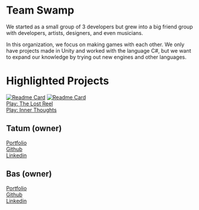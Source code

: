# Team Swamp

We started as a small group of 3 developers but grew into a big friend group with developers, artists, designers, and even musicians.

In this organization, we focus on making games with each other. We only have projects made in Unity and worked with the language C#, but we want to expand our knowledge by trying out new engines and other languages.

# Highlighted Projects
[![Readme Card](https://github-readme-stats.vercel.app/api/pin/?username=Team-Swamp&repo=The-Lost-Reel&theme=merko&show_icons=true)](https://github.com/Team-Swamp/The-Lost-Reel)
[![Readme Card](https://github-readme-stats.vercel.app/api/pin/?username=Team-Swamp&repo=inner-Thoughts&theme=merko&show_icons=true)](https://github.com/Team-Swamp/Inner-Thoughts)<br>
[Play: The Lost Reel](https://baz-geluk9.itch.io/the-lost-reel)<br>
[Play: Inner Thoughts](https://baz-geluk9.itch.io/inner-thoughts)

## Tatum (owner)
[Portfolio](https://www.tatumdevries.dev)<br>
[Github](https://github.com/Tatum13)<br>
[Linkedin](https://www.linkedin.com/in/tatum-de-vries-a06080254/)
## Bas (owner)
[Portfolio](https://www.bas-de-reus.nl)<br>
[Github](https://github.com/bas-boop)<br>
[Linkedin](https://www.linkedin.com/in/bas-de-reus/)
